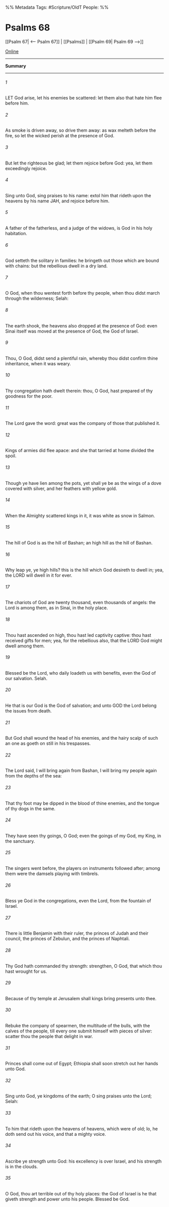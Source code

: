 

%% Metadata
Tags: #Scripture/OldT
People: 
%%
# Psalms 68
[[Psalm 67| <-- Psalm 67]] | [[Psalms]] | [[Psalm 69| Psalm 69 -->]]

[Online](https://churchofjesuschrist.org/study/scriptures/ot/ps/68?lang=eng)

---
__Summary__



---

###### 1
LET God arise, let his enemies be scattered: let them also that hate him flee before him.
###### 2
As smoke is driven away, so drive them away: as wax melteth before the fire, so let the wicked perish at the presence of God.
###### 3
But let the righteous be glad; let them rejoice before God: yea, let them exceedingly rejoice.
###### 4
Sing unto God, sing praises to his name: extol him that rideth upon the heavens by his name JAH, and rejoice before him.
###### 5
A father of the fatherless, and a judge of the widows, is God in his holy habitation.
###### 6
God setteth the solitary in families: he bringeth out those which are bound with chains: but the rebellious dwell in a dry land.
###### 7
O God, when thou wentest forth before thy people, when thou didst march through the wilderness; Selah:
###### 8
The earth shook, the heavens also dropped at the presence of God: even Sinai itself was moved at the presence of God, the God of Israel.
###### 9
Thou, O God, didst send a plentiful rain, whereby thou didst confirm thine inheritance, when it was weary.
###### 10
Thy congregation hath dwelt therein: thou, O God, hast prepared of thy goodness for the poor.
###### 11
The Lord gave the word: great was the company of those that published it.
###### 12
Kings of armies did flee apace: and she that tarried at home divided the spoil.
###### 13
Though ye have lien among the pots, yet shall ye be as the wings of a dove covered with silver, and her feathers with yellow gold.
###### 14
When the Almighty scattered kings in it, it was white as snow in Salmon.
###### 15
The hill of God is as the hill of Bashan; an high hill as the hill of Bashan.
###### 16
Why leap ye, ye high hills?  this is the hill which God desireth to dwell in; yea, the LORD will dwell in it for ever.
###### 17
The chariots of God are twenty thousand, even thousands of angels: the Lord is among them, as in Sinai, in the holy place.
###### 18
Thou hast ascended on high, thou hast led captivity captive: thou hast received gifts for men; yea, for the rebellious also, that the LORD God might dwell among them.
###### 19
Blessed be the Lord, who daily loadeth us with benefits, even the God of our salvation.  Selah.
###### 20
He that is our God is the God of salvation; and unto GOD the Lord belong the issues from death.
###### 21
But God shall wound the head of his enemies, and the hairy scalp of such an one as goeth on still in his trespasses.
###### 22
The Lord said, I will bring again from Bashan, I will bring my people again from the depths of the sea:
###### 23
That thy foot may be dipped in the blood of thine enemies, and the tongue of thy dogs in the same.
###### 24
They have seen thy goings, O God; even the goings of my God, my King, in the sanctuary.
###### 25
The singers went before, the players on instruments followed after; among them were the damsels playing with timbrels.
###### 26
Bless ye God in the congregations, even the Lord, from the fountain of Israel.
###### 27
There is little Benjamin with their ruler, the princes of Judah and their council, the princes of Zebulun, and the princes of Naphtali.
###### 28
Thy God hath commanded thy strength: strengthen, O God, that which thou hast wrought for us.
###### 29
Because of thy temple at Jerusalem shall kings bring presents unto thee.
###### 30
Rebuke the company of spearmen, the multitude of the bulls, with the calves of the people, till every one submit himself with pieces of silver: scatter thou the people that delight in war.
###### 31
Princes shall come out of Egypt; Ethiopia shall soon stretch out her hands unto God.
###### 32
Sing unto God, ye kingdoms of the earth; O sing praises unto the Lord; Selah:
###### 33
To him that rideth upon the heavens of heavens, which were of old; lo, he doth send out his voice, and that a mighty voice.
###### 34
Ascribe ye strength unto God: his excellency is over Israel, and his strength is in the clouds.
###### 35
O God, thou art terrible out of thy holy places: the God of Israel is he that giveth strength and power unto his people.  Blessed be God.



